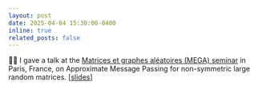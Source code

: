 ```yaml
---
layout: post
date: 2025-04-04 15:30:00-0400
inline: true
related_posts: false
---
```


:teacher: I gave a talk at the [Matrices et graphes aléatoires (MEGA) seminar](https://www.ceremade.dauphine.fr/dokuwiki/mega:seminaire) in Paris, France, on Approximate Message Passing for non-symmetric large random matrices. [[slides](https://slides.com/mohammedyounesgueddari/decks/nonsymmetric-amp)]
